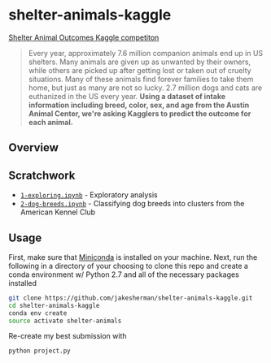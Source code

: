 # shelter-animals-kaggle

[Shelter Animal Outcomes Kaggle competiton](https://www.kaggle.com/c/shelter-animal-outcomes)

> Every year, approximately 7.6 million companion animals end up in US shelters. Many animals are given up as unwanted by their owners, while others are picked up after getting lost or taken out of cruelty situations. Many of these animals find forever families to take them home, but just as many are not so lucky. 2.7 million dogs and cats are euthanized in the US every year. **Using a dataset of intake information including breed, color, sex, and age from the Austin Animal Center, we're asking Kagglers to predict the outcome for each animal.**

## Overview

## Scratchwork

* [`1-exploring.ipynb`](https://github.com/jakesherman/shelter-animals-kaggle/blob/master/1-exploring.ipynb) - Exploratory analysis  
* [`2-dog-breeds.ipynb`](https://github.com/jakesherman/shelter-animals-kaggle/blob/master/2-dog-breeds.ipynb) - Classifying dog breeds into clusters from the American Kennel Club

## Usage

First, make sure that [Miniconda](http://conda.pydata.org/docs/install/quick.html#linux-miniconda-install) is installed on your machine. Next, run the following in a directory of your choosing to clone this repo and create a conda environment w/ Python 2.7 and all of the necessary packages installed

```bash
git clone https://github.com/jakesherman/shelter-animals-kaggle.git
cd shelter-animals-kaggle
conda env create
source activate shelter-animals
```

Re-create my best submission with

```bash
python project.py
```
